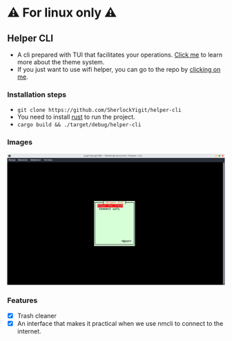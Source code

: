 # ⚠️  For linux only ⚠️ 

## Helper CLI
- A cli prepared with TUI that facilitates your operations. [Click me](https://docs.rs/cursive/0.16.3/cursive/theme/index.html) to learn more about the theme system.
- If you just want to use wifi helper, you can go to the repo by [clicking on me](https://github.com/SherlockYigit/wifi-helper/).
### Installation steps
- `git clone https://github.com/SherlockYigit/helper-cli`
- You need to install [rust](https://rust-lang.org/) to run the project.
- `cargo build && ./target/debug/helper-cli`

### Images
![screenshot](/demo/app_image.png)

### Features
- [x] Trash cleaner
- [x] An interface that makes it practical when we use nmcli to connect to the internet.
